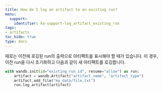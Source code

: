 ```yaml
---
title: How do I log an artifact to an existing run?
menu:
  support:
    identifier: ko-support-log_artifact_existing_run
tags:
- artifacts
toc_hide: true
type: docs
---
```


때로는 이전에 로깅된 run의 출력으로 아티팩트를 표시해야 할 때가 있습니다. 이 경우, 이전 run을 다시 초기화하고 다음과 같이 새 아티팩트를 로깅합니다.

```python
with wandb.init(id="existing_run_id", resume="allow") as run:
    artifact = wandb.Artifact("artifact_name", "artifact_type")
    artifact.add_file("my_data/file.txt")
    run.log_artifact(artifact)
```
